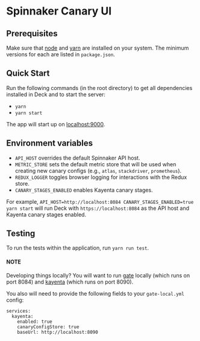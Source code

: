# Spinnaker Canary UI

## Prerequisites

Make sure that [node](http://nodejs.org/download/) and [yarn](https://yarnpkg.com/en/docs/install) are installed on your
system. The minimum versions for each are listed in `package.json`.

## Quick Start

Run the following commands (in the root directory) to get all dependencies installed in Deck and to start the server:

* `yarn`
* `yarn start`

The app will start up on [localhost:9000](localhost:9000).

## Environment variables

* `API_HOST` overrides the default Spinnaker API host.
* `METRIC_STORE` sets the default metric store that will be used when creating
   new canary configs (e.g., `atlas`, `stackdriver`, `prometheus`).
* `REDUX_LOGGER` toggles browser logging for interactions with the Redux store.
* `CANARY_STAGES_ENABLED` enables Kayenta canary stages.

For example, `API_HOST=http://localhost:8084 CANARY_STAGES_ENABLED=true yarn start` will run Deck 
with `https://localhost:8084` as the API host and Kayenta canary stages enabled.

## Testing

To run the tests within the application, run `yarn run test`.

#### NOTE
Developing things locally? You will want to run [gate](https://github.com/spinnaker/gate) 
locally (which runs on port 8084) and [kayenta](https://github.com/Netflix-Skunkworks) (which runs on port 8090).


You also will need to provide the following fields to your `gate-local.yml` config:

```
services:
  kayenta:
    enabled: true
    canaryConfigStore: true
    baseUrl: http://localhost:8090
```
